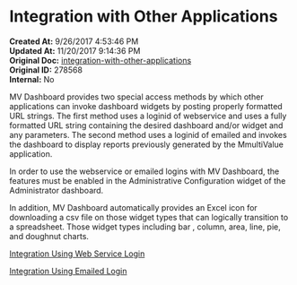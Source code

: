 # Integration with Other Applications

<PageHeader />

**Created At:** 9/26/2017 4:53:46 PM  
**Updated At:** 11/20/2017 9:14:36 PM  
**Original Doc:** [integration-with-other-applications](https://docs.zumasys.com/36577-mv-dashboard/integration-with-other-applications)  
**Original ID:** 278568  
**Internal:** No  


MV Dashboard provides two special access methods by which other applications can invoke dashboard widgets by posting properly formatted URL strings. The first method uses a loginid of webservice and uses a fully formatted URL string containing the desired dashboard and/or widget and any parameters. The second method uses a loginid of emailed and invokes the dashboard to display reports previously generated by the MmultiValue application.

In order to use the webservice or emailed logins with MV Dashboard, the features must be enabled in the Administrative Configuration widget of the Administrator dashboard.

In addition, MV Dashboard automatically provides an Excel icon for downloading a csv file on those widget types that can logically transition to a spreadsheet. Those widget types including bar , column, area, line, pie, and doughnut charts.

[Integration Using Web Service Login](./../integrating-with-web-service-login)

[Integration Using Emailed Login](./../integration-using-emailed-login)
<PageFooter />
